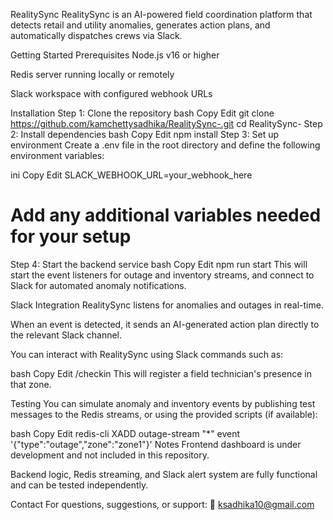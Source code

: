 RealitySync
RealitySync is an AI-powered field coordination platform that detects retail and utility anomalies, generates action plans, and automatically dispatches crews via Slack.

Getting Started
Prerequisites
Node.js v16 or higher

Redis server running locally or remotely

Slack workspace with configured webhook URLs

Installation
Step 1: Clone the repository
bash
Copy
Edit
git clone https://github.com/kamchettysadhika/RealitySync-.git
cd RealitySync-
Step 2: Install dependencies
bash
Copy
Edit
npm install
Step 3: Set up environment
Create a .env file in the root directory and define the following environment variables:

ini
Copy
Edit
SLACK_WEBHOOK_URL=your_webhook_here
# Add any additional variables needed for your setup
Step 4: Start the backend service
bash
Copy
Edit
npm run start
This will start the event listeners for outage and inventory streams, and connect to Slack for automated anomaly notifications.

Slack Integration
RealitySync listens for anomalies and outages in real-time.

When an event is detected, it sends an AI-generated action plan directly to the relevant Slack channel.

You can interact with RealitySync using Slack commands such as:

bash
Copy
Edit
/checkin <location>
This will register a field technician's presence in that zone.

Testing
You can simulate anomaly and inventory events by publishing test messages to the Redis streams, or using the provided scripts (if available):

bash
Copy
Edit
redis-cli XADD outage-stream "*" event '{"type":"outage","zone":"zone1"}'
Notes
Frontend dashboard is under development and not included in this repository.

Backend logic, Redis streaming, and Slack alert system are fully functional and can be tested independently.

Contact
For questions, suggestions, or support:
📧 ksadhika10@gmail.com

